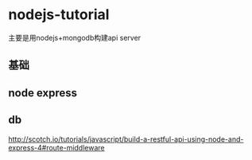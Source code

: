 nodejs-tutorial
===============


主要是用nodejs+mongodb构建api server


## 基础


## node express


## db





http://scotch.io/tutorials/javascript/build-a-restful-api-using-node-and-express-4#route-middleware



